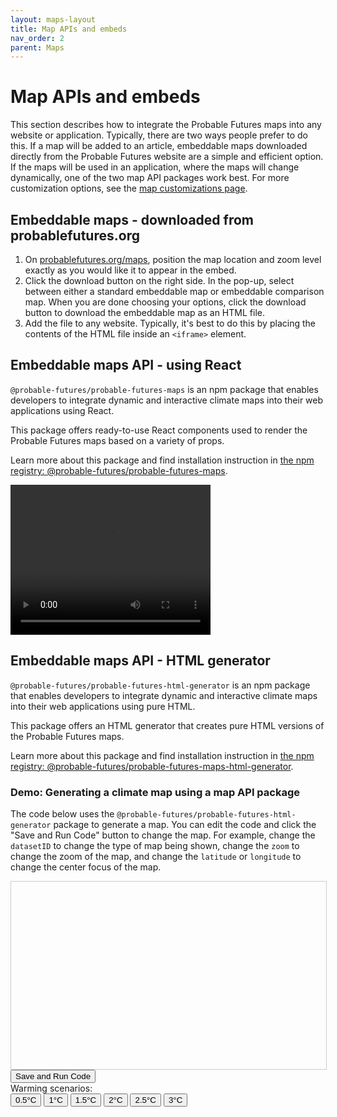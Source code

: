 ```yaml
---
layout: maps-layout
title: Map APIs and embeds
nav_order: 2
parent: Maps
---
```


# Map APIs and embeds

This section describes how to integrate the Probable Futures maps into any website or application. Typically, there are two ways people prefer to do this. If a map will be added to an article, embeddable maps downloaded directly from the Probable Futures website are a simple and efficient option. If the maps will be used in an application, where the maps will change dynamically, one of the two map API packages work best. For more customization options, see the [map customizations page](/map-customization).

## Embeddable maps - downloaded from probablefutures.org

1. On [probablefutures.org/maps](https://probablefutures.org/maps), position the map location and zoom level exactly as you would like it to appear in the embed.
2. Click the download button on the right side. In the pop-up, select between either a standard embeddable map or embeddable comparison map. When you are done choosing your options, click the download button to download the embeddable map as an HTML file.
3. Add the file to any website. Typically, it's best to do this by placing the contents of the HTML file inside an `<iframe>` element.

<div id="compare-map-container"></div>

## Embeddable maps API - using React

`@probable-futures/probable-futures-maps` is an npm package that enables developers to integrate dynamic and interactive climate maps into their web applications using React.

This package offers ready-to-use React components used to render the Probable Futures maps based on a variety of props.

Learn more about this package and find installation instruction in [the npm registry: @probable-futures/probable-futures-maps](https://www.npmjs.com/package/@probable-futures/probable-futures-maps).

<video class="video-embed" width="320" height="240" controls>
  <source src="/assets/videos/docs-demo-part2.mp4" type="video/mp4">
Your browser does not support the video tag.
</video>

## Embeddable maps API - HTML generator

`@probable-futures/probable-futures-html-generator` is an npm package that enables developers to integrate dynamic and interactive climate maps into their web applications using pure HTML.

This package offers an HTML generator that creates pure HTML versions of the Probable Futures maps.

Learn more about this package and find installation instruction in [the npm registry: @probable-futures/probable-futures-maps-html-generator](https://www.npmjs.com/package/@probable-futures/probable-futures-maps-html-generator).

### Demo: Generating a climate map using a map API package

The code below uses the `@probable-futures/probable-futures-html-generator` package to generate a map. You can edit the code and click the "Save and Run Code" button to change the map. For example, change the `datasetID` to change the type of map being shown, change the `zoom` to change the zoom of the map, and change the `latitude` or `longitude` to change the center focus of the map. 

<div id="map-code-editor" style="height: 300px; width: 100%; border: 1px solid #ccc;"></div>
<button class="generate-maps-button" onclick="saveAndRunCode()">Save and Run Code</button>

<div id="map-container"></div>

<div class="pf-warming-scenario-button-wrapper">
  <div>Warming scenarios:</div>
  <button class="change-scenario-button" onclick="changeScenario(event, 0.5)">0.5°C</button>
  <button class="change-scenario-button" onclick="changeScenario(event, 1)">1°C</button>
  <button class="change-scenario-button" onclick="changeScenario(event, 1.5)">1.5°C</button>
  <button class="change-scenario-button selected-scenario" onclick="changeScenario(event, 2)">2°C</button>
  <button class="change-scenario-button" onclick="changeScenario(event, 2.5)">2.5°C</button>
  <button class="change-scenario-button" onclick="changeScenario(event, 3)">3°C</button>
</div>
